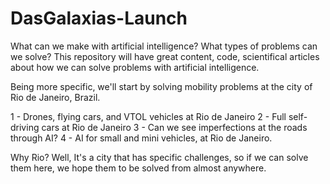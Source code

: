 # DasGalaxias-Launch
What can we make with artificial intelligence? What types of problems can we solve? This repository will have great content, code, scientifical articles about how we can solve problems with artificial intelligence. 

Being more specific, we'll start by solving mobility problems at the city of Rio de Janeiro, Brazil. 

1 - Drones, flying cars, and VTOL vehicles at Rio de Janeiro
2 - Full self-driving cars at Rio de Janeiro
3 - Can we see imperfections at the roads through AI?
4 - AI for small and mini vehicles, at Rio de Janeiro.

Why Rio? Well, It's a city that has specific challenges, so if we can solve them here, we hope them to be solved from almost anywhere.
